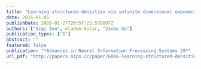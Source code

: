 ```yaml
---
title: "Learning structured densities via infinite dimensional exponential families"
date: 2015-01-01
publishDate: 2020-01-27T20:57:22.570897Z
authors: ["Siqi Sun", mladen-kolar, "Jinbo Xu"]
publication_types: ["6"]
abstract: ""
featured: false
publication: "*Advances in Neural Information Processing Systems 28*"
url_pdf: "http://papers.nips.cc/paper/6006-learning-structured-densities-via-infinite-dimensional-exponential-families.pdf"
---
```


